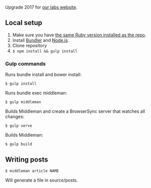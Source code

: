 Upgrade 2017 for [our labs website](https://labs.kollegorna.se).

## Local setup

1. Make sure you have [the same Ruby version installed as the repo](https://github.com/kollegorna/kollegorna.se/blob/master/.ruby-version).
2. Install [Bundler](https://rubygems.org/gems/bundler) and [Node.js](http://nodejs.org).
3. Clone repository
4. ``$ npm install && gulp install``

### Gulp commands

Runs bundle install and bower install:

    $ gulp install

Runs bundle exec middleman:

    $ gulp middleman

Builds Middleman and create a BrowserSync server that watches all changes:

    $ gulp serve

Builds Middleman:

    $ gulp build

## Writing posts

    $ middleman article NAME

Will generate a file in source/posts.
